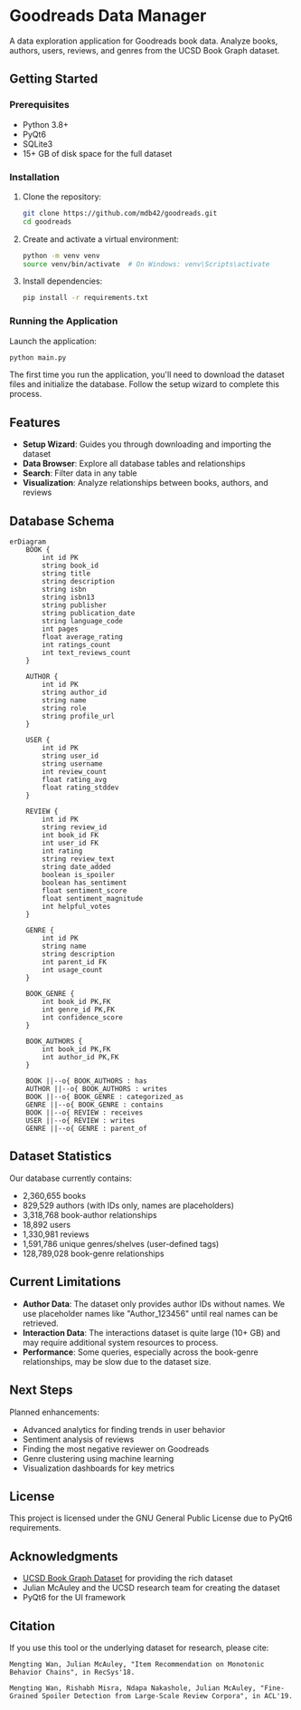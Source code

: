 # Goodreads Data Manager

A data exploration application for Goodreads book data. Analyze books, authors, users, reviews, and genres from the UCSD Book Graph dataset.

## Getting Started

### Prerequisites

- Python 3.8+
- PyQt6
- SQLite3
- 15+ GB of disk space for the full dataset

### Installation

1. Clone the repository:
   ```bash
   git clone https://github.com/mdb42/goodreads.git
   cd goodreads
   ```

2. Create and activate a virtual environment:
   ```bash
   python -m venv venv
   source venv/bin/activate  # On Windows: venv\Scripts\activate
   ```

3. Install dependencies:
   ```bash
   pip install -r requirements.txt
   ```

### Running the Application

Launch the application:
   ```bash
   python main.py
   ```

The first time you run the application, you'll need to download the dataset files and initialize the database. Follow the setup wizard to complete this process.

## Features

- **Setup Wizard**: Guides you through downloading and importing the dataset
- **Data Browser**: Explore all database tables and relationships
- **Search**: Filter data in any table
- **Visualization**: Analyze relationships between books, authors, and reviews

## Database Schema

```mermaid
erDiagram
    BOOK {
        int id PK
        string book_id
        string title
        string description
        string isbn
        string isbn13
        string publisher
        string publication_date
        string language_code
        int pages
        float average_rating
        int ratings_count
        int text_reviews_count
    }
    
    AUTHOR {
        int id PK
        string author_id
        string name
        string role
        string profile_url
    }
    
    USER {
        int id PK
        string user_id
        string username
        int review_count
        float rating_avg
        float rating_stddev
    }
    
    REVIEW {
        int id PK
        string review_id
        int book_id FK
        int user_id FK
        int rating
        string review_text
        string date_added
        boolean is_spoiler
        boolean has_sentiment
        float sentiment_score
        float sentiment_magnitude
        int helpful_votes
    }
    
    GENRE {
        int id PK
        string name
        string description
        int parent_id FK
        int usage_count
    }
    
    BOOK_GENRE {
        int book_id PK,FK
        int genre_id PK,FK
        int confidence_score
    }
    
    BOOK_AUTHORS {
        int book_id PK,FK
        int author_id PK,FK
    }
    
    BOOK ||--o{ BOOK_AUTHORS : has
    AUTHOR ||--o{ BOOK_AUTHORS : writes
    BOOK ||--o{ BOOK_GENRE : categorized_as
    GENRE ||--o{ BOOK_GENRE : contains
    BOOK ||--o{ REVIEW : receives
    USER ||--o{ REVIEW : writes
    GENRE ||--o{ GENRE : parent_of
```

## Dataset Statistics

Our database currently contains:
- 2,360,655 books
- 829,529 authors (with IDs only, names are placeholders)
- 3,318,768 book-author relationships
- 18,892 users
- 1,330,981 reviews
- 1,591,786 unique genres/shelves (user-defined tags)
- 128,789,028 book-genre relationships

## Current Limitations

- **Author Data**: The dataset only provides author IDs without names. We use placeholder names like "Author_123456" until real names can be retrieved.
- **Interaction Data**: The interactions dataset is quite large (10+ GB) and may require additional system resources to process.
- **Performance**: Some queries, especially across the book-genre relationships, may be slow due to the dataset size.

## Next Steps

Planned enhancements:
- Advanced analytics for finding trends in user behavior
- Sentiment analysis of reviews
- Finding the most negative reviewer on Goodreads
- Genre clustering using machine learning
- Visualization dashboards for key metrics

## License

This project is licensed under the GNU General Public License due to PyQt6 requirements.

## Acknowledgments

- [UCSD Book Graph Dataset](https://sites.google.com/eng.ucsd.edu/ucsdbookgraph/home) for providing the rich dataset
- Julian McAuley and the UCSD research team for creating the dataset
- PyQt6 for the UI framework

## Citation

If you use this tool or the underlying dataset for research, please cite:
```
Mengting Wan, Julian McAuley, "Item Recommendation on Monotonic Behavior Chains", in RecSys'18.

Mengting Wan, Rishabh Misra, Ndapa Nakashole, Julian McAuley, "Fine-Grained Spoiler Detection from Large-Scale Review Corpora", in ACL'19.
```
